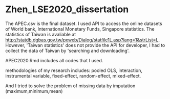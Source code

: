 # Zhen_LSE2020_dissertation
The APEC.csv is the final dataset. I used API to access the online datasets of World bank, International Monetary Funds, Singapore statistics. The statistics of Taiwan is avaliable at http://statdb.dgbas.gov.tw/pxweb/Dialog/statfile1L.asp?lang=1&strList=L. However, 'Taiwan statistics' does not provide the API for developer, I had to collect the data of Taiwan by 'searching and downloading'.

APEC2020.Rmd includes all codes that I used.

methodologies of my research includes: pooled OLS, interaction, instrumental variable, fixed-effect, random-effect, mixed-effect.

And I tried to solve the problem of missing data by imputation (maximum,minimum,mean)
